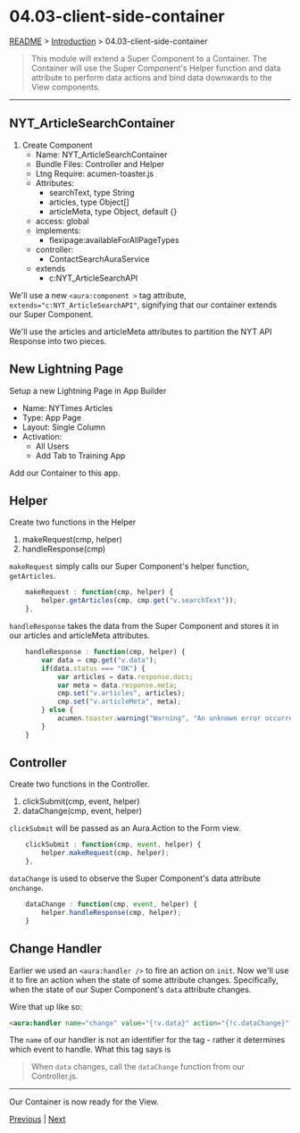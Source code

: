 # 04.03-client-side-container

[README](../../../README.md) > [Introduction](../../introduction.md) > 04.03-client-side-container

> This module will extend a Super Component to a Container. The Container will use the Super Component's Helper function and data attribute to perform data actions and bind data downwards to the View components.

---
## NYT_ArticleSearchContainer

1. Create Component
	* Name: NYT_ArticleSearchContainer
	* Bundle Files: Controller and Helper
	* Ltng Require: acumen-toaster.js
	* Attributes:
		* searchText, type String
		* articles, type Object[]
		* articleMeta, type Object, default {}
	* access: global
	* implements:
		* flexipage:availableForAllPageTypes
	* controller:
		* ContactSearchAuraService
	* extends
		* c:NYT_ArticleSearchAPI

We'll use a new `<aura:component >` tag attribute, `extends="c:NYT_ArticleSearchAPI"`, signifying that our container extends our Super Component.

We'll use the articles and articleMeta attributes to partition the NYT API Response into two pieces.

## New Lightning Page

Setup a new Lightning Page in App Builder

 * Name: NYTimes Articles
 * Type: App Page
 * Layout: Single Column
 * Activation:
	* All Users
	* Add Tab to Training App

Add our Container to this app.

## Helper

Create two functions in the Helper

 1. makeRequest(cmp, helper)
 2. handleResponse(cmp)

`makeRequest` simply calls our Super Component's helper function, `getArticles`.

```javascript
	makeRequest : function(cmp, helper) {
		helper.getArticles(cmp, cmp.get("v.searchText"));
	},
```

`handleResponse` takes the data from the Super Component and stores it in our articles and articleMeta attributes.

```javascript
	handleResponse : function(cmp, helper) {
		var data = cmp.get("v.data");
		if(data.status === "OK") {
			var articles = data.response.docs;
			var meta = data.response.meta;
			cmp.set("v.articles", articles);
			cmp.set("v.articleMeta", meta);
		} else {
			acumen.toaster.warning("Warning", "An unknown error occurred on the NYT Api.");
		}
	}
```

## Controller

Create two functions in the Controller.

 1. clickSubmit(cmp, event, helper)
 2. dataChange(cmp, event, helper)

`clickSubmit` will be passed as an Aura.Action to the Form view.

```javascript
	clickSubmit : function(cmp, event, helper) {
		helper.makeRequest(cmp, helper);
	},
```

`dataChange` is used to observe the Super Component's data attribute `onchange`.

```javascript
	dataChange : function(cmp, event, helper) {
		helper.handleResponse(cmp, helper);
	}
```

## Change Handler

Earlier we used an `<aura:handler />` to fire an action on `init`. Now we'll use it to fire an action when the state of some attribute changes. Specifically, when the state of our Super Component's `data` attribute changes.

Wire that up like so:
```html
<aura:handler name="change" value="{!v.data}" action="{!c.dataChange}" />
```

The `name` of our handler is not an identifier for the tag - rather it determines which event to handle. What this tag says is

> When `data` changes, call the `dataChange` function from our Controller.js.

---
Our Container is now ready for the View.

[Previous](04.02-super-component.md) | [Next](04.04-client-side-view.md)
